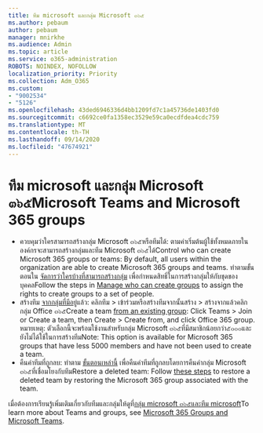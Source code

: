 ```yaml
---
title: ทีม microsoft และกลุ่ม Microsoft ๓๖๕
ms.author: pebaum
author: pebaum
manager: mnirkhe
ms.audience: Admin
ms.topic: article
ms.service: o365-administration
ROBOTS: NOINDEX, NOFOLLOW
localization_priority: Priority
ms.collection: Adm_O365
ms.custom:
- "9002534"
- "5126"
ms.openlocfilehash: 43ded6946336d4bb1209fd7c1a45736de1403fd0
ms.sourcegitcommit: c6692ce0fa1358ec3529e59ca0ecdfdea4cdc759
ms.translationtype: MT
ms.contentlocale: th-TH
ms.lasthandoff: 09/14/2020
ms.locfileid: "47674921"
---
```

# <a name="microsoft-teams-and-microsoft-365-groups"></a><span data-ttu-id="b5b08-102">ทีม microsoft และกลุ่ม Microsoft ๓๖๕</span><span class="sxs-lookup"><span data-stu-id="b5b08-102">Microsoft Teams and Microsoft 365 groups</span></span>

- <span data-ttu-id="b5b08-103">ควบคุมว่าใครสามารถสร้างกลุ่ม Microsoft ๓๖๕หรือทีมได้: ตามค่าเริ่มต้นผู้ใช้ทั้งหมดภายในองค์กรจะสามารถสร้างกลุ่มและทีม Microsoft ๓๖๕ได้</span><span class="sxs-lookup"><span data-stu-id="b5b08-103">Control who can create Microsoft 365 groups or teams: By default, all users within the organization are able to create Microsoft 365 groups and teams.</span></span> <span data-ttu-id="b5b08-104">ทำตามขั้นตอนใน [จัดการว่าใครบ้างที่สามารถสร้างกลุ่ม](https://support.office.com/article/4c46c8cb-17d0-44b5-9776-005fced8e618) เพื่อกำหนดสิทธิ์ในการสร้างกลุ่มให้กับชุดของบุคคล</span><span class="sxs-lookup"><span data-stu-id="b5b08-104">Follow the steps in [Manage who can create groups](https://support.office.com/article/4c46c8cb-17d0-44b5-9776-005fced8e618) to assign the rights to create groups to a set of people.</span></span>
- <span data-ttu-id="b5b08-105">สร้างทีม  [จากกลุ่มที่มีอยู่](https://support.microsoft.com/office/24ec428e-40d7-4a1a-ab87-29be7d145865)แล้ว: คลิกทีม > เข้าร่วมหรือสร้างทีมจากนั้นสร้าง > สร้างจากแล้วคลิกกลุ่ม Office ๓๖๕</span><span class="sxs-lookup"><span data-stu-id="b5b08-105">Create a team  [from an existing group](https://support.microsoft.com/office/24ec428e-40d7-4a1a-ab87-29be7d145865): Click Teams > Join or Create a team, then Create > Create from, and click Office 365 group.</span></span> <span data-ttu-id="b5b08-106">หมายเหตุ: ตัวเลือกนี้จะพร้อมใช้งานสำหรับกลุ่ม Microsoft ๓๖๕ที่มีสมาชิกน้อยกว่า๕๐๐๐และยังไม่ได้ใช้ในการสร้างทีม</span><span class="sxs-lookup"><span data-stu-id="b5b08-106">Note: This option is available for Microsoft 365 groups that have less 5000 members and have not been used to create a team.</span></span>
- <span data-ttu-id="b5b08-107">คืนค่าทีมที่ถูกลบ: ทำตาม [ขั้นตอนเหล่านี้](https://docs.microsoft.com/microsoftteams/archive-or-delete-a-team#restore-a-deleted-team) เพื่อคืนค่าทีมที่ถูกลบโดยการคืนค่ากลุ่ม Microsoft ๓๖๕ที่เชื่อมโยงกับทีม</span><span class="sxs-lookup"><span data-stu-id="b5b08-107">Restore a deleted team: Follow [these steps](https://docs.microsoft.com/microsoftteams/archive-or-delete-a-team#restore-a-deleted-team) to restore a deleted team by restoring the Microsoft 365 group associated with the team.</span></span>

<span data-ttu-id="b5b08-108">เมื่อต้องการเรียนรู้เพิ่มเติมเกี่ยวกับทีมและกลุ่มให้ดูที่[กลุ่ม microsoft ๓๖๕และทีม microsoft](https://docs.microsoft.com/microsoftteams/office-365-groups)</span><span class="sxs-lookup"><span data-stu-id="b5b08-108">To learn more about Teams and groups, see [Microsoft 365 Groups and Microsoft Teams](https://docs.microsoft.com/microsoftteams/office-365-groups).</span></span>
